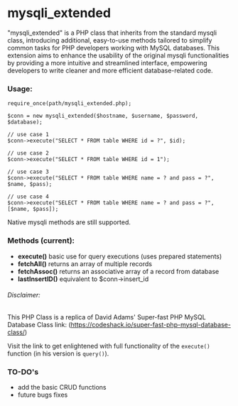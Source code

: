 # mysqli_extended

"mysqli_extended" is a PHP class that inherits from the standard mysqli class, introducing additional, easy-to-use methods tailored to simplify common tasks for PHP developers working with MySQL databases. This extension aims to enhance the usability of the original mysqli functionalities by providing a more intuitive and streamlined interface, empowering developers to write cleaner and more efficient database-related code.

### Usage:

```
require_once(path/mysqli_extended.php);

$conn = new mysqli_extended($hostname, $username, $password, $database);

// use case 1
$conn->execute("SELECT * FROM table WHERE id = ?", $id);

// use case 2
$conn->execute("SELECT * FROM table WHERE id = 1");

// use case 3
$conn->execute("SELECT * FROM table WHERE name = ? and pass = ?", $name, $pass);

// use case 4
$conn->execute("SELECT * FROM table WHERE name = ? and pass = ?", [$name, $pass]);
```

Native mysqli methods are still supported.

### Methods (current):

- **execute()** basic use for query executions (uses prepared statements)
- **fetchAll()** returns an array of multiple records
- **fetchAssoc()** returns an associative array of a record from database
- **lastInsertID()** equivalent to $conn->insert_id

###### Disclaimer:

This PHP Class is a replica of David Adams' Super-fast PHP MySQL Database Class
link: (https://codeshack.io/super-fast-php-mysql-database-class/)

Visit the link to get enlightened with full functionality of the `execute()` function (in his version is `query()`).

### TO-DO's

- add the basic CRUD functions
- future bugs fixes
